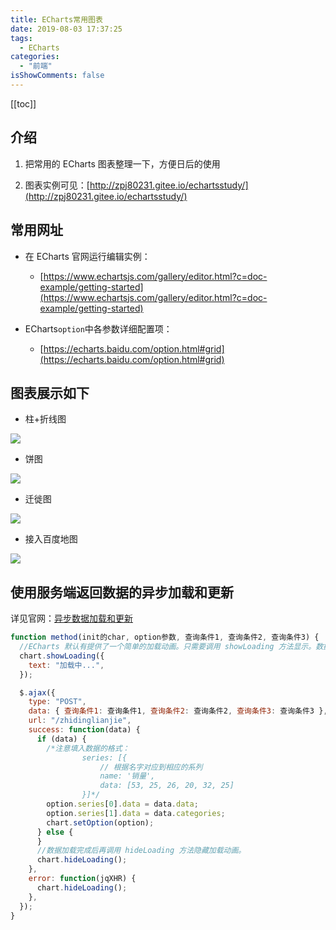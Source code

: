 ```yaml
---
title: ECharts常用图表
date: 2019-08-03 17:37:25
tags:
  - ECharts
categories:
  - "前端"
isShowComments: false
---
```


<Boxx/>

[[toc]]

## 介绍

1. 把常用的 ECharts 图表整理一下，方便日后的使用

2. 图表实例可见：[http://zpj80231.gitee.io/echartsstudy/](http://zpj80231.gitee.io/echartsstudy/)

## 常用网址

- 在 ECharts 官网运行编辑实例：

  - [https://www.echartsjs.com/gallery/editor.html?c=doc-example/getting-started](https://www.echartsjs.com/gallery/editor.html?c=doc-example/getting-started)

- ECharts`option`中各参数详细配置项：

  - [https://echarts.baidu.com/option.html#grid](https://echarts.baidu.com/option.html#grid)

## 图表展示如下

- 柱+折线图

![](/tangsanshao7/img/frontend/EChartsStudy/柱+折线图.png)

- 饼图

![](/tangsanshao7/img/frontend/EChartsStudy/饼图.png)

- 迁徙图

![](/tangsanshao7/img/frontend/EChartsStudy/迁徙图.png)

- 接入百度地图

![](/tangsanshao7/img/frontend/EChartsStudy/接入百度地图.png)

## 使用服务端返回数据的异步加载和更新

详见官网：[异步数据加载和更新](https://echarts.baidu.com/tutorial.html#异步数据加载和更新)

```javascript
function method(init的char, option参数, 查询条件1, 查询条件2, 查询条件3) {
  //ECharts 默认有提供了一个简单的加载动画。只需要调用 showLoading 方法显示。数据加载完成后再调用 hideLoading 方法隐藏加载动画。
  chart.showLoading({
    text: "加载中...",
  });

  $.ajax({
    type: "POST",
    data: { 查询条件1: 查询条件1, 查询条件2: 查询条件2, 查询条件3: 查询条件3 },
    url: "/zhidinglianjie",
    success: function(data) {
      if (data) {
        /*注意填入数据的格式：
               	series: [{
                    // 根据名字对应到相应的系列
                    name: '销量',
                    data: [53, 25, 26, 20, 32, 25]
        		}]*/
        option.series[0].data = data.data;
        option.series[1].data = data.categories;
        chart.setOption(option);
      } else {
      }
      //数据加载完成后再调用 hideLoading 方法隐藏加载动画。
      chart.hideLoading();
    },
    error: function(jqXHR) {
      chart.hideLoading();
    },
  });
}
```
